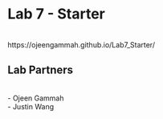 # Lab 7 - Starter
<br>
https://ojeengammah.github.io/Lab7_Starter/
  
## Lab Partners 
<br>
- Ojeen Gammah<br>
- Justin Wang <br>
